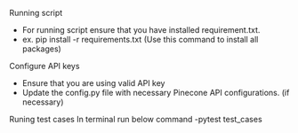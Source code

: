Running script 
- For running script ensure that you have installed requirement.txt.
- ex. pip install -r requirements.txt (Use this command to install all packages)

Configure API keys
- Ensure that you are using valid API key
- Update the config.py file with necessary Pinecone API configurations. (if necessary)

Runing test cases
In terminal run below command
-pytest test_cases


